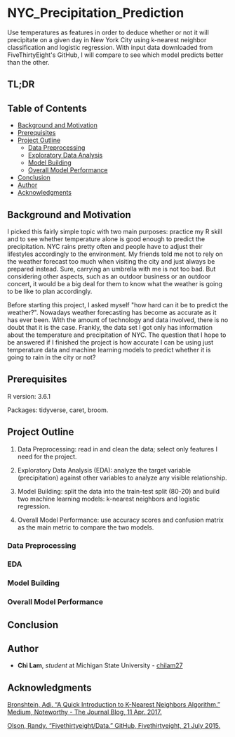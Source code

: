 # NYC_Precipitation_Prediction

Use temperatures as features in order to deduce whether or not it will precipitate on a given day in New York City using k-nearest neighbor classification and logistic regression. With input data downloaded from FiveThirtyEight's GitHub, I will compare to see which model predicts better than the other.

## TL;DR



## Table of Contents

* [Background and Motivation](#background-and-motivation)
* [Prerequisites](#prerequisites)
* [Project Outline](#project-outline)
  * [Data Preprocessing](#data-preprocessing)
  * [Exploratory Data Analysis](#eda)
  * [Model Building](#model-building)
  * [Overall Model Performance](#overall-model-performance)
* [Conclusion](#conclusion)
* [Author](#author)
* [Acknowledgments](#acknowledgments)

## Background and Motivation

I picked this fairly simple topic with two main purposes: practice my R skill and to see whether temperature alone is good enough to predict the precipitation. NYC rains pretty often and people have to adjust their lifestyles accordingly to the environment. My friends told me not to rely on the weather forecast too much when visiting the city and just always be prepared instead. Sure, carrying an umbrella with me is not too bad. But considering other aspects, such as an outdoor business or an outdoor concert, it would be a big deal for them to know what the weather is going to be like to plan accordingly.

Before starting this project, I asked myself "how hard can it be to predict the weather?". Nowadays weather forecasting has become as accurate as it has ever been. With the amount of technology and data involved, there is no doubt that it is the case. Frankly, the data set I got only has information about the temperature and precipitation of NYC. The question that I hope to be answered if I finished the project is how accurate I can be using just temperature data and machine learning models to predict whether it is going to rain in the city or not?

## Prerequisites

R version: 3.6.1

Packages: tidyverse, caret, broom.

## Project Outline

1. Data Preprocessing: read in and clean the data; select only features I need for the project.

2. Exploratory Data Analysis (EDA): analyze the target variable (precipitation) against other variables to analyze any visible relationship.

3. Model Building: split the data into the train-test split (80-20) and build two machine learning models: k-nearest neighbors and logistic regression.

4. Overall Model Performance: use accuracy scores and confusion matrix as the main metric to compare the two models.

### Data Preprocessing



### EDA



### Model Building



### Overall Model Performance



## Conclusion



## Author

* **Chi Lam**, _student_ at Michigan State University - [chilam27](https://github.com/chilam27)

## Acknowledgments

[Bronshtein, Adi. “A Quick Introduction to K-Nearest Neighbors Algorithm.” Medium, Noteworthy - The Journal Blog, 11 Apr. 2017.](https://blog.usejournal.com/a-quick-introduction-to-k-nearest-neighbors-algorithm-62214cea29c7)

[Olson, Randy. “Fivethirtyeight/Data.” GitHub, Fivethirtyeight, 21 July 2015.](github.com/fivethirtyeight/data/blob/master/us-weather-history/KNYC.csv)
